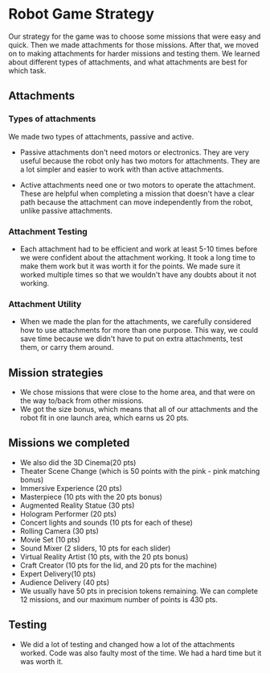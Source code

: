 # Robot Game Strategy

Our strategy for the game was to choose some missions that were easy and quick. Then we made attachments for those missions.
After that, we moved on to making attachments for harder missions and testing them.
We learned about different types of attachments, and what attachments are best for which task.

## Attachments

### Types of attachments

We made two types of attachments, passive and active.

* Passive attachments don't need motors or electronics. They are very useful because the robot only has two motors for attachments. They are a lot simpler and easier to work with than active attachments.

* Active attachments need one or two motors to operate the attachment. These are helpful when completing a mission that doesn't have a clear path because the attachment can move independently from the robot, unlike passive attachments.

### Attachment Testing

* Each attachment had to be efficient and work at least 5-10 times before we were confident about the attachment working.
 It took a long time to make them work but it was worth it for the points.
 We made sure it worked multiple times so that we wouldn't have any doubts about it not working.

### Attachment Utility

* When we made the plan for the attachments, we carefully considered how to use attachments for more than one purpose.
 This way, we could save time because we didn't have to put on extra attachments, test them, or carry them around.

## Mission strategies

* We chose missions that were close to the home area, and that were on the way to/back from other missions.
* We got the size bonus, which means that all of our attachments and the robot fit in one launch area, which earns us 20 pts.

## Missions we completed

* We also did the 3D Cinema(20 pts)
* Theater Scene Change (which is 50 points with the pink - pink matching bonus)
* Immersive Experience (20 pts)
* Masterpiece (10 pts with the 20 pts bonus)
* Augmented Reality Statue (30 pts)
* Hologram Performer (20 pts)
* Concert lights and sounds (10 pts for each of these)
* Rolling Camera (30 pts)
* Movie Set (10 pts)
* Sound Mixer (2 sliders, 10 pts for each slider)
* Virtual Reality Artist (10 pts, with the 20 pts bonus)
* Craft Creator (10 pts for the lid, and 20 pts for the machine)
* Expert Delivery(10 pts)
* Audience Delivery (40 pts)
* We usually have 50 pts in precision tokens remaining. We can complete 12 missions, and our maximum number of points is 430 pts.

## Testing

* We did a lot of testing and changed how a lot of the attachments worked. Code was also faulty most of the time. We had a hard time but it was worth it.
